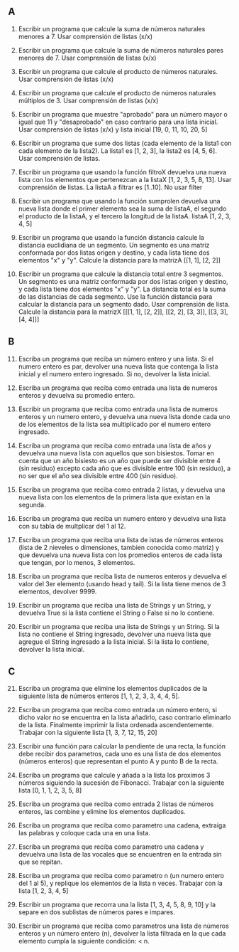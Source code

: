## A
1. Escribir un programa que calcule la suma de números naturales menores a 7. Usar comprensión de listas (x/x)

2. Escribir un programa que calcule la suma de números naturales pares menores de 7. Usar comprensión de listas (x/x)

3. Escribir un programa que calcule el producto de números naturales. Usar comprensión de listas (x/x)

4. Escribir un programa que calcule el producto de números naturales múltiplos de 3. Usar comprensión de listas (x/x)

5. Escribir un programa que muestre "aprobado" para un número mayor o igual que 11 y "desaprobado" en caso contrario para una lista inicial. Usar comprensión de listas (x/x) y lista inicial [19, 0, 11, 10, 20, 5]

6. Escribir un programa que sume dos listas (cada elemento de la lista1 con cada elemento de la lista2). La lista1 es [1, 2, 3], la lista2 es [4, 5, 6]. Usar comprensión de listas.

7. Escribir un programa que usando la función filtroX devuelva una nueva lista con los elementos que pertenezcan a la listaX [1, 2, 3, 5, 8, 13]. Usar comprensión de listas. La listaA a filtrar es [1..10]. No usar filter

8. Escribir un programa que usando la función sumprolen devuelva una nueva lista donde el primer elemento sea la suma de listaA, el segundo el producto de la listaA, y el tercero la longitud de la listaA. listaA [1, 2, 3, 4, 5]

9. Escribir un programa que usando la función distancia calcule la distancia euclidiana de un segmento. Un segmento es una matriz conformada por dos listas origen y destino, y cada lista tiene dos elementos "x" y "y". Calcule la distancia para la matrizA [[1, 1], [2, 2]]

10. Escribir un programa que calcule la distancia total entre 3 segmentos. Un segmento es una matriz conformada por dos listas origen y destino, y cada lista tiene dos elementos "x" y "y". La distancia total es la suma de las distancias de cada segmento. Use la función distancia para calcular la distancia para un segmento dado. Usar comprensión de lista. Calcule la distancia para la matrizX [[[1, 1], [2, 2]], [[2, 2], [3, 3]], [[3, 3], [4, 4]]]

## B
11. Escriba un programa que reciba un número entero y una lista. Si el numero entero es par, devolver una nueva lista que contenga la lista inicial y el numero entero ingresado. Si no, devolver la lista inicial.

12. Escriba un programa que reciba como entrada una lista de numeros enteros y devuelva su promedio entero.

13. Escribir un programa que reciba como entrada una lista de numeros enteros y un numero entero, y devuelva una nueva lista donde cada uno de los elementos de la lista sea multiplicado por el numero entero ingresado.

14. Escriba un programa que reciba como entrada una lista de años y devuelva una nueva lista con aquellos que son bisiestos.
Tomar en cuenta que un año bisiesto es un año que puede ser divisible entre 4 (sin residuo) excepto cada año que es divisible entre 100 (sin residuo), a no ser que el año sea divisible entre 400 (sin residuo).

15. Escriba un programa que reciba como entrada 2 listas, y devuelva una nueva lista con los elementos de la primera lista que existan en la segunda.

16. Escriba un programa que reciba un numero entero y devuelva una lista con su tabla de multplicar del 1 al 12.

17. Escriba un programa que reciba una lista de istas de números enteros (lista de 2 nieveles o dimensiones, tambien conocida como matriz) y que devuelva una nueva lista con los promedios enteros de cada lista que tengan, por lo menos, 3 elementos.

18. Escriba un programa que reciba lista de numeros enteros y devuelva el valor del 3er elemento (usando head y tail). Si la lista tiene menos de 3 elementos, devolver 9999.

19. Escribir un programa que reciba una lista de Strings y un String, y devuelva True si la lista contiene el String o False si no lo contiene.

20. Escribir un programa que reciba una lista de Strings y un String. Si la lista no contiene el String ingresado, devolver una nueva lista que agregue el String ingresado a la lista inicial. Si la lista lo contiene, devolver la lista inicial.

## C
21. Escriba un programa que elimine los elementos duplicados de la siguiente lista de números enteros [1, 1, 2, 3, 3, 4, 4, 5].

22. Escriba un programa que reciba como entrada un número entero, si dicho valor no se encuentra en la lista añadirlo, caso contrario eliminarlo de la lista. Finalmente imprimir la lista ordenada ascendentemente. Trabajar con la siguiente lista [1, 3, 7, 12, 15, 20]

23. Escribir una función para calcular la pendiente de una recta, la función debe recibir dos parametros, cada uno es una lista de dos elementos (números enteros) que representan el punto A y punto B de la recta.

24. Escriba un programa que calcule y añada a la lista los proximos 3 números siguiendo la sucesión de Fibonacci. Trabajar con la siguiente lista [0, 1, 1, 2, 3, 5, 8]

25. Escriba un programa que reciba como entrada 2 listas de números enteros, las combine y elimine los elementos duplicados.

26. Escriba un programa que reciba como parametro una cadena, extraiga las palabras y coloque cada una en una lista.

27. Escriba un programa que reciba como parametro una cadena y devuelva una lista de las vocales que se encuentren en la entrada sin que se repitan.

28. Escriba un programa que reciba como parametro n (un numero entero del 1 al 5), y replique los elementos de la lista n veces. Trabajar con la lista [1, 2, 3, 4, 5]

29. Escribir un programa que recorra una la lista [1, 3, 4, 5, 8, 9, 10] y la separe en dos sublistas de números pares e impares.

30. Escribir un programa que reciba como parametros una lista de números enteros y un número entero (n), devolver la lista filtrada en la que cada elemento cumpla la siguiente condición: < n.

